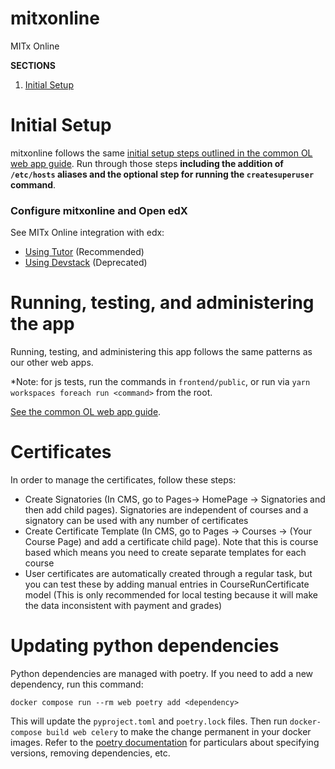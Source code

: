 # mitxonline
MITx Online

**SECTIONS**
1. [Initial Setup](#initial-setup)

# Initial Setup

mitxonline follows the same [initial setup steps outlined in the common OL web app guide](https://mitodl.github.io/handbook/how-to/common-web-app-guide.html).
Run through those steps **including the addition of `/etc/hosts` aliases and the optional step for running the
`createsuperuser` command**.

### Configure mitxonline and Open edX

See MITx Online integration with edx:
- [Using Tutor](https://github.com/mitodl/handbook/tree/master/openedx/MITx-edx-integration-tutor.md) (Recommended)
- [Using Devstack](https://github.com/mitodl/handbook/tree/master/openedx/MITx-edx-integration-devstack.md) (Deprecated)

# Running, testing, and administering the app

Running, testing, and administering this app follows the same patterns as our other web apps.

*Note: for js tests, run the commands in `frontend/public`, or run via `yarn workspaces foreach run <command>` from the root.

[See the common OL web app guide](http://mitodl.github.io/handbook/how-to/common-web-app-guide.html#running-and-accessing-the-app).


# Certificates

In order to manage the certificates, follow these steps:

* Create Signatories (In CMS, go to Pages-> HomePage -> Signatories and then add child pages). Signatories are independent of courses and a signatory can be used with any number of certificates
* Create Certificate Template (In CMS, go to Pages -> Courses -> (Your Course Page) and add a certificate child page). Note that this is course based which means you need to create separate templates for each course
* User certificates are automatically created through a regular task, but you can test these by adding manual entries in CourseRunCertificate model (This is only recommended for local testing because it will make the data inconsistent with payment and grades)


# Updating python dependencies

Python dependencies are managed with poetry.  If you need to add a new dependency, run this command:

```
docker compose run --rm web poetry add <dependency>
```
This will update the `pyproject.toml` and `poetry.lock` files.  Then run `docker-compose build web celery` to make the change permanent in your docker images.
Refer to the [poetry documentation](https://python-poetry.org/docs/cli/) for particulars about specifying versions, removing dependencies, etc.
